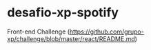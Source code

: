 # desafio-xp-spotify
Front-end Challenge (https://github.com/grupo-xp/challenge/blob/master/react/README.md)
